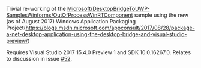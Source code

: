 Trivial re-working of the [Microsoft/DesktopBridgeToUWP-SamplesWinforms/OutOfProcessWinRTComponent](https://github.com/Microsoft/DesktopBridgeToUWP-Samples/tree/master/Samples/WinformsOutOfProcessWinRTComponent) sample using the new (as of August 2017) Windows Application Packaging Project(https://blogs.msdn.microsoft.com/appconsult/2017/08/28/package-a-net-desktop-application-using-the-desktop-bridge-and-visual-studio-preview/)

Requires Visual Studio 2017 15.4.0 Preview 1 and SDK 10.0.16267.0. Relates to discussion in issue [#52](https://github.com/Microsoft/DesktopBridgeToUWP-Samples/issues/52).
